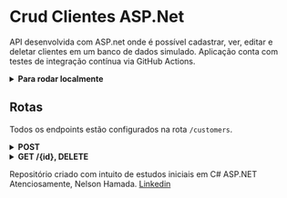 # Crud Clientes ASP.Net

API desenvolvida com ASP.net onde é possível cadastrar, ver, editar e deletar clientes em um banco de dados simulado.
Aplicação conta com testes de integração contínua via GitHub Actions.

<details>
<summary><strong>Para rodar localmente</strong></summary><br/>
  
Clone esse repositório:
```
git clone git@github.com:nelsonhamada/crud-asp.git
```

Entre no diretório `src/` e instale as dependências:
```
cd crud-asp/src/ && dotnet restore
```

Para rodar a aplicação é necessário estar no diretório `CustomerCrud/` e executar:
```
dotnet run
```

Para rodar os testes é necessário estar no diretório `CustomerCrud.Test/` e executar:
```
dotnet test
```
</details>

## Rotas
Todos os endpoints estão configurados na rota `/customers`.

<details>
<summary><strong>POST</strong></summary>
  Para rodar os testes é necessário estar no diretório `CustomerCrud.Test/` e executar:
No endpoint POST /customers o body da requisição é:
```
  {
    "name": "Nelson",
    "cpf": "0923890321"
  }
```
</details>
<details>
<summary><strong>GET /{id}, DELETE</strong></summary><br/>
Nos endpoints DELETE e GET a rota é /customers/{id}
</details>


Repositório criado com intuito de estudos iniciais em C# ASP.NET
Atenciosamente,
Nelson Hamada.
[Linkedin](https://www.linkedin.com/in/nelson-hamada/)
